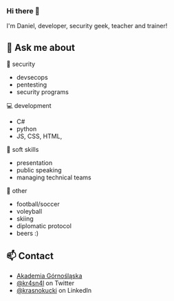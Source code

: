 ### Hi there 👋

I'm Daniel, developer, security geek, teacher and trainer! 

## 💬 Ask me about

🔐 security
- devsecops
- pentesting
- security programs

💻 development
- C#
- python
- JS, CSS, HTML,

💁 soft skills
- presentation
- public speaking
- managing technical teams

🍻 other
- football/soccer
- voleyball
- skiing
- diplomatic protocol
- beers :) 

## 📫 Contact
- [Akademia Górnośląska](daniel.krasnokucki@ag.pl)
- [@kr4sn4l](https://twitter.com/kr4sn4l) on Twitter
- [@krasnokucki](https://linkedin.com/in/krasnokucki) on LinkedIn

<!--
**dkrasnokucki/dkrasnokucki** is a ✨ _special_ ✨ repository because its `README.md` (this file) appears on your GitHub profile.

Here are some ideas to get you started:

- 🔭 I’m currently working on ...
- 🌱 I’m currently learning ...
- 👯 I’m looking to collaborate on ...
- 🤔 I’m looking for help with ...
- 💬 Ask me about ...
- 📫 How to reach me: ...
- 😄 Pronouns: ...
- ⚡ Fun fact: ...
-->
